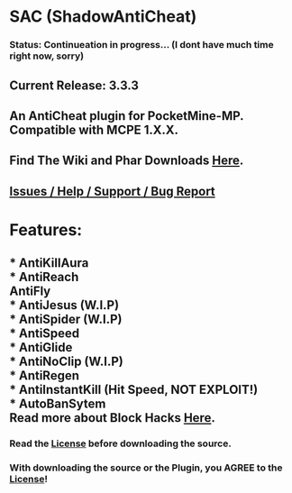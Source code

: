 # SAC (ShadowAntiCheat)

### Status: Continueation in progress... (I dont have much time right now, sorry)

## Current Release: 3.3.3

## An AntiCheat plugin for PocketMine-MP.<br>Compatible with MCPE 1.X.X.

## Find The Wiki and Phar Downloads [Here](https://github.com/DarkWav/ShadowAntiCheat/wiki).

## [Issues / Help / Support / Bug Report](https://github.com/DarkWav/SAC/issues)

# Features:<br>
## * AntiKillAura<br> * AntiReach<br>AntiFly<br>* AntiJesus (W.I.P)<br>* AntiSpider (W.I.P)<br>* AntiSpeed<br>* AntiGlide<br>* AntiNoClip (W.I.P)<br>* AntiRegen<br>* AntiInstantKill (Hit Speed, NOT EXPLOIT!)<br>* AutoBanSytem<br>Read more about Block Hacks [Here](https://github.com/DarkWav/SAC/wiki/About-Block-Hack-Detection).

### Read the [License](https://github.com/DarkWav/ShadowAntiCheat/blob/master/LICENSE) before downloading the source.
### With downloading the source or the Plugin, you AGREE to the [License](https://github.com/DarkWav/ShadowAntiCheat/blob/master/LICENSE)!
